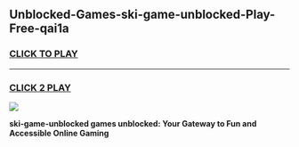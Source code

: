 
## Unblocked-Games-ski-game-unblocked-Play-Free-qai1a
<h3>
<a href="https://premium76.site?title=ski-game-unblocked&ref=15A">CLICK TO PLAY</a></h3>
<hr>

<h3>
<a href="https://premium76.site?title=ski-game-unblocked&ref=15A">CLICK 2 PLAY</a>
  
</h3>

<a href="https://premium76.site?title=ski-game-unblocked&ref=15A"><img src="https://clearcache.store/games.png"></a>


**ski-game-unblocked games unblocked: Your Gateway to Fun and Accessible Online Gaming**
